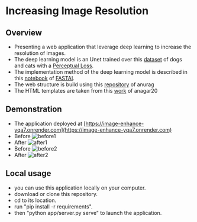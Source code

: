 # Increasing Image Resolution

## Overview 

- Presenting a web application that leverage deep learning to increase the resolution of images.
- The deep learning model is an Unet trained over this [dataset](https://www.robots.ox.ac.uk/~vgg/data/pets/) of dogs and cats with a [Perceptual Loss](https://arxiv.org/abs/1603.08155).
- The implementation method of the deep learning model is described in this [notebook](https://github.com/fastai/course-v3/blob/master/nbs/dl1/lesson7-superres.ipynb) of [FASTAI](https://www.fast.ai/).
- The web structure is build using this [repository](https://github.com/feiwu77777/fastai-v3) of anurag
- The HTML templates are taken from this [work](https://github.com/anagar20/Resnet-Image-Classification-Flask-App) of anagar20

## Demonstration
- The application deployed at [https://image-enhance-yqa7.onrender.com](https://image-enhance-yqa7.onrender.com)
- Before
![before1](https://user-images.githubusercontent.com/34350063/68475823-73ec4480-0229-11ea-9f4e-d3cc309f139a.png)
- After
![after1](https://user-images.githubusercontent.com/34350063/68475991-da716280-0229-11ea-9eb4-d3a79d272dc2.png)
- Before
![before2](https://user-images.githubusercontent.com/34350063/68476009-e65d2480-0229-11ea-9ff0-0ab76477fc03.png)
- After
![after2](https://user-images.githubusercontent.com/34350063/68476030-f2e17d00-0229-11ea-882e-87af720df30c.png)


## Local usage

- you can use this application locally on your computer.
- download or clone this repository.
- cd to its location.
- run "pip install -r requirements". 
- then "python app/server.py serve" to launch the application.
